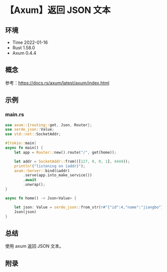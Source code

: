 # 【Axum】返回 JSON 文本

## 环境

- Time 2022-01-16
- Rust 1.58.0
- Axum 0.4.4

## 概念

参考：<https://docs.rs/axum/latest/axum/index.html>  

## 示例

### main.rs

```rust
use axum::{routing::get, Json, Router};
use serde_json::Value;
use std::net::SocketAddr;

#[tokio::main]
async fn main() {
    let app = Router::new().route("/", get(home));

    let addr = SocketAddr::from(([127, 0, 0, 1], 4444));
    println!("listening on {addr}");
    axum::Server::bind(&addr)
        .serve(app.into_make_service())
        .await
        .unwrap();
}

async fn home() -> Json<Value> {

    let json: Value = serde_json::from_str(r#"{"id":4,"name":"jiangbo"}"#).unwrap();
    Json(json)
}
```

## 总结

使用 axum 返回 JSON 文本。

## 附录
